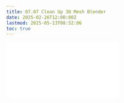 ```yaml
---
title: 07.07 Clean Up 3D Mesh Blender
date: 2025-02-26T12:00:00Z
lastmod: 2025-05-13T08:52:06
toc: true
---
```


![Link to included file content](../../../../3d-modeling/blender/clean-up-3d-scan-imported-mesh-blender.md)
